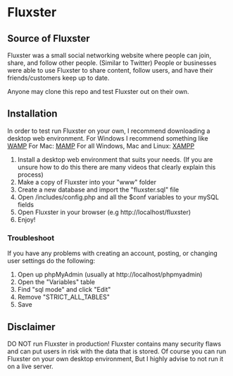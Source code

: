 # Fluxster
## Source of Fluxster

Fluxster was a small social networking website where people can join, share, and follow other people. (Similar to Twitter)
People or businesses were able to use Fluxster to share content, follow users, and have their friends/customers keep up to date.

Anyone may clone this repo and test Fluxster out on their own.

## Installation
In order to test run Fluxster on your own, I recommend downloading a desktop web environment.
For Windows I recommend something like [WAMP](http://www.wampserver.com/en/)
For Mac: [MAMP](https://www.mamp.info/en/)
For all Windows, Mac and Linux: [XAMPP](https://www.apachefriends.org/index.html)

1. Install a desktop web environment that suits your needs. (If you are unsure how to do this there are many videos that clearly explain this process)
2. Make a copy of Fluxster into your "www" folder
3. Create a new database and import the "fluxster.sql" file
4. Open /includes/config.php and all the $conf variables to your mySQL fields
5. Open Fluxster in your browser (e.g http://localhost/fluxster)
6. Enjoy!

### Troubleshoot
If you have any problems with creating an account, posting, or changing user settings do the following:

1. Open up phpMyAdmin (usually at http://localhost/phpmyadmin)
2. Open the "Variables" table
3. Find "sql mode" and click "Edit"
4. Remove "STRICT_ALL_TABLES"
5. Save

## Disclaimer
DO NOT run Fluxster in production!
Fluxster contains many security flaws and can put users in risk with the data that is stored.
Of course you can run Fluxster on your own desktop environment, But I highly advise to not run it on a live server.
